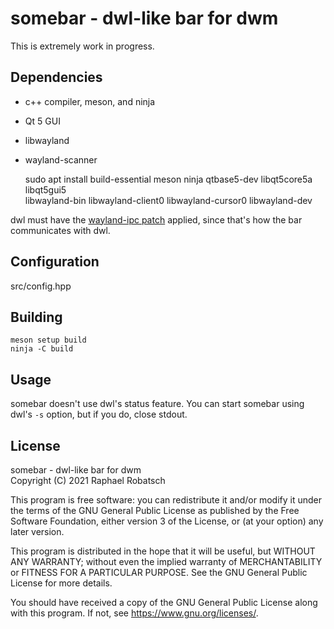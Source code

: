 # somebar - dwl-like bar for dwm

This is extremely work in progress.

## Dependencies

* c++ compiler, meson, and ninja
* Qt 5 GUI
* libwayland
* wayland-scanner

    sudo apt install build-essential meson ninja qtbase5-dev libqt5core5a libqt5gui5 \
        libwayland-bin libwayland-client0 libwayland-cursor0 libwayland-dev

dwl must have the [wayland-ipc patch](https://gitlab.com/raphaelr/dwl/-/raw/master/patches/wayland-ipc.patch) applied,
since that's how the bar communicates with dwl.

## Configuration

src/config.hpp

## Building

    meson setup build
    ninja -C build

## Usage

somebar doesn't use dwl's status feature. You can start somebar using dwl's `-s` option,
but if you do, close stdout.

## License

somebar - dwl-like bar for dwm  
Copyright (C) 2021 Raphael Robatsch

This program is free software: you can redistribute it and/or modify
it under the terms of the GNU General Public License as published by
the Free Software Foundation, either version 3 of the License, or
(at your option) any later version.

This program is distributed in the hope that it will be useful,
but WITHOUT ANY WARRANTY; without even the implied warranty of
MERCHANTABILITY or FITNESS FOR A PARTICULAR PURPOSE.  See the
GNU General Public License for more details.

You should have received a copy of the GNU General Public License
along with this program.  If not, see <https://www.gnu.org/licenses/>.
